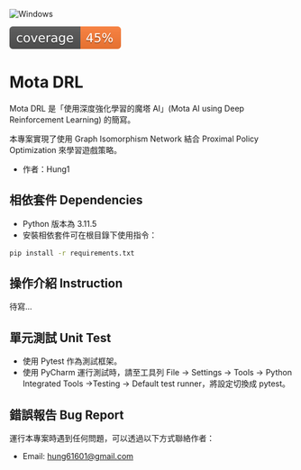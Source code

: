 ![Windows](https://img.shields.io/badge/Windows-0078D6?style=for-the-badge\&logo=windows\&logoColor=white)  

![coverage badge](./coverage.svg)  

# Mota DRL

Mota DRL 是「使用深度強化學習的魔塔 AI」(Mota AI using Deep Reinforcement Learning) 的簡寫。

本專案實現了使用 Graph Isomorphism Network 結合 Proximal Policy Optimization 來學習遊戲策略。

- 作者：Hung1

## 相依套件 Dependencies
- Python 版本為 3.11.5
- 安裝相依套件可在根目錄下使用指令：
```bash
pip install -r requirements.txt
```

## 操作介紹 Instruction
待寫...

## 單元測試 Unit Test
- 使用 Pytest 作為測試框架。
- 使用 PyCharm 運行測試時，請至工具列 File -> Settings -> Tools -> Python Integrated Tools ->Testing -> Default test runner，將設定切換成 pytest。

## 錯誤報告 Bug Report
運行本專案時遇到任何問題，可以透過以下方式聯絡作者：
- Email: hung61601@gmail.com

